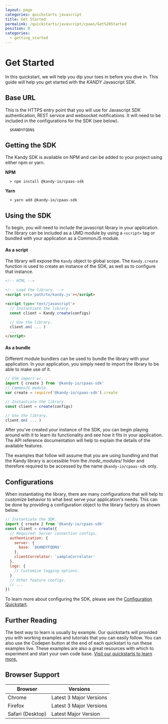 ```yaml
---
layout: page
categories: quickstarts-javascript
title: Get Started
permalink: /quickstarts/javascript/cpaas/Get%20Started
position: 0
categories:
  - getting_started
---
```


# Get Started

In this quickstart, we will help you dip your toes in before you dive in. This guide will help you get started with the $KANDY$ Javascript SDK.

## Base URL

This is the HTTPS entry point that you will use for Javascript SDK authentication, REST service and websocket notifications. It will need to be included in the configurations for the SDK (see below).

```
  $KANDYFQDN$
```

## Getting the SDK

The Kandy SDK is available on NPM and can be added to your project using either npm or yarn.

**NPM**
```
  > npm install @kandy-io/cpaas-sdk
```
**Yarn**
```
  > yarn add @kandy-io/cpaas-sdk
```

## Using the SDK

To begin, you will need to include the javascript library in your application. The library can be included as a UMD module by using a `<script>` tag or bundled with your application as a CommonJS module.

#### As a script

The library will expose the `Kandy` object to global scope. The `Kandy.create` function is used to create an instance of the SDK, as well as to configure that instance.

``` html
<!-- HTML -->

<!-- Load the library. -->
<script src='path/to/kandy.js'></script>

<script type='text/javascript'>
  // Instantiate the library.
  const client = Kandy.create(configs)

  // Use the library.
  client.on( ... )
  ...
</script>
```

#### As a bundle

Different module bundlers can be used to bundle the library with your application. In your application, you simply need to import the library to be able to make use of it.

``` javascript
// ES6 import or...
import { create } from '@kandy-io/cpaas-sdk'
// CommonJS module.
var create = require('@kandy-io/cpaas-sdk').create

// Instantiate the library.
const client = create(configs)

// Use the library.
client.on( ... )
```

After you've created your instance of the SDK, you can begin playing around with it to learn its functionality and see how it fits in your application. The API reference documentation will help to explain the details of the available features.

The examples that follow will assume that you are using bundling and that the Kandy library is accessible from the */node_modules/* folder and therefore required to be accessed by the name `@kandy-io/cpaas-sdk` only.

## Configurations

When instantiating the library, there are many configurations that will help to customize behavior to what best serve your application's needs. This can be done by providing a configuration object to the library factory as shown below.

```javascript
// Instantiate the SDK.
import { create } from '@kandy-io/cpaas-sdk'
const client = create({
  // Required: Server connection configs.
  authentication: {
    server: {
      base: '$KANDYFQDN$'
    },
    clientCorrelator: 'sampleCorrelator'
  },
  logs: {
    // Customize logging options.
  }
  // Other feature configs.
  // ...
})
```

To learn more about configuring the SDK, please see the [Configuration Quickstart](Configurations).

## Further Reading

The best way to learn is usually by example. Our quickstarts will provided you with working examples and tutorials that you can easily follow. You can also use the Codepen button at the end of each quickstart to run these examples live. These examples are also a great resources with which to experiment and start your own code base. [Visit our quickstarts to learn more.](../)

## Browser Support

| Browser           |        Versions         |
| ----------------- | ----------------------- |
| Chrome            | Latest 3 Major Versions |
| Firefox           | Latest 3 Major Versions |
| Safari (Desktop)  |  Latest Major Version   |

